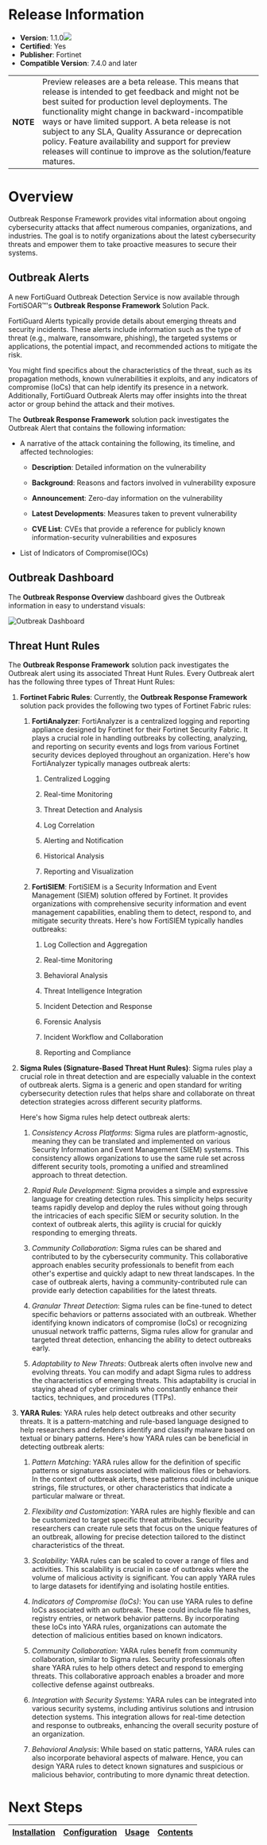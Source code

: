 # Release Information 

- **Version**: 1.1.0![](./docs/res/icon-preview.svg)
- **Certified**: Yes
- **Publisher**: Fortinet
- **Compatible Version**: 7.4.0 and later
 
<table>
    <tr>
        <th>NOTE</th>
        <td>Preview releases are a beta release. This means that release is intended to get feedback and might not be best suited for production level deployments. The functionality might change in backward-incompatible ways or have limited support. A beta release is not subject to any SLA, Quality Assurance or deprecation policy. Feature availability and support for preview releases will continue to improve as the solution/feature matures.</td>
    </tr>
</table>

# Overview 
Outbreak Response Framework provides vital information about ongoing cybersecurity attacks that affect numerous companies, organizations, and industries. The goal is to notify organizations about the latest cybersecurity threats and empower them to take proactive measures to secure their systems. 
 
## Outbreak Alerts
A new FortiGuard Outbreak Detection Service is now available through FortiSOAR&trade;'s **Outbreak Response Framework** Solution Pack.

FortiGuard Alerts typically provide details about emerging threats and security incidents. These alerts include information such as the type of threat (e.g., malware, ransomware, phishing), the targeted systems or applications, the potential impact, and recommended actions to mitigate the risk.

You might find specifics about the characteristics of the threat, such as its propagation methods, known vulnerabilities it exploits, and any indicators of compromise (IoCs) that can help identify its presence in a network. Additionally, FortiGuard Outbreak Alerts may offer insights into the threat actor or group behind the attack and their motives.

The **Outbreak Response Framework** solution pack investigates the Outbreak Alert that contains the following information:

- A narrative of the attack containing the following, its timeline, and affected technologies:

    - **Description**: Detailed information on the vulnerability

    - **Background**: Reasons and factors involved in vulnerability exposure

    - **Announcement**: Zero-day information on the vulnerability

    - **Latest Developments**: Measures taken to prevent vulnerability

    - **CVE List**: CVEs that provide a reference for publicly known information-security vulnerabilities and exposures

- List of Indicators of Compromise(IOCs)

## Outbreak Dashboard

The **Outbreak Response Overview** dashboard gives the Outbreak information in easy to understand visuals:

![Outbreak Dashboard](./docs/res/dashboard-outbreak-response-overview.png)
 
## Threat Hunt Rules
The **Outbreak Response Framework** solution pack investigates the Outbreak alert using its associated Threat Hunt Rules. Every Outbreak alert has the following three types of Threat Hunt Rules:

1. **Fortinet Fabric Rules**: Currently, the **Outbreak Response Framework** solution pack provides the following two types of Fortinet Fabric rules:

    1. **FortiAnalyzer**: FortiAnalyzer is a centralized logging and reporting appliance designed by Fortinet for their Fortinet Security Fabric. It plays a crucial role in handling outbreaks by collecting, analyzing, and reporting on security events and logs from various Fortinet security devices deployed throughout an organization. Here's how FortiAnalyzer typically manages outbreak alerts:

        1. Centralized Logging

        2. Real-time Monitoring

        3. Threat Detection and Analysis

        4. Log Correlation

        5. Alerting and Notification

        6. Historical Analysis

        7. Reporting and Visualization

    2. **FortiSIEM**: FortiSIEM is a Security Information and Event Management (SIEM) solution offered by Fortinet. It provides organizations with comprehensive security information and event management capabilities, enabling them to detect, respond to, and mitigate security threats. Here's how FortiSIEM typically handles outbreaks:

        1. Log Collection and Aggregation

        2. Real-time Monitoring

        3. Behavioral Analysis

        4. Threat Intelligence Integration

        5. Incident Detection and Response

        6. Forensic Analysis

        7. Incident Workflow and Collaboration

        8. Reporting and Compliance

2. **Sigma Rules (Signature-Based Threat Hunt Rules)**:  Sigma rules play a crucial role in threat detection and are especially valuable in the context of outbreak alerts. Sigma is a generic and open standard for writing cybersecurity detection rules that helps share and collaborate on threat detection strategies across different security platforms.

    Here's how Sigma rules help detect outbreak alerts:

    1. *Consistency Across Platforms*: Sigma rules are platform-agnostic, meaning they can be translated and implemented on various Security Information and Event Management (SIEM) systems. This consistency allows organizations to use the same rule set across different security tools, promoting a unified and streamlined approach to threat detection.

    2. *Rapid Rule Development*: Sigma provides a simple and expressive language for creating detection rules. This simplicity helps security teams rapidly develop and deploy the rules without going through the intricacies of each specific SIEM or security solution. In the context of outbreak alerts, this agility is crucial for quickly responding to emerging threats.

    3. *Community Collaboration*: Sigma rules can be shared and contributed to by the cybersecurity community. This collaborative approach enables security professionals to benefit from each other's expertise and quickly adapt to new threat landscapes. In the case of outbreak alerts, having a community-contributed rule can provide early detection capabilities for the latest threats.

    4. *Granular Threat Detection*: Sigma rules can be fine-tuned to detect specific behaviors or patterns associated with an outbreak. Whether identifying known indicators of compromise (IoCs) or recognizing unusual network traffic patterns, Sigma rules allow for granular and targeted threat detection, enhancing the ability to detect outbreaks early.

    5. *Adaptability to New Threats*: Outbreak alerts often involve new and evolving threats. You can modify and adapt Sigma rules to address the characteristics of emerging threats. This adaptability is crucial in staying ahead of cyber criminals who constantly enhance their tactics, techniques, and procedures (TTPs).

3. **YARA Rules**: YARA rules help detect outbreaks and other security threats. It is a pattern-matching and rule-based language designed to help researchers and defenders identify and classify malware based on textual or binary patterns. Here's how YARA rules can be beneficial in detecting outbreak alerts:

    1. *Pattern Matching*: YARA rules allow for the definition of specific patterns or signatures associated with malicious files or behaviors. In the context of outbreak alerts, these patterns could include unique strings, file structures, or other characteristics that indicate a particular malware or threat.

    2. *Flexibility and Customization*: YARA rules are highly flexible and can be customized to target specific threat attributes. Security researchers can create rule sets that focus on the unique features of an outbreak, allowing for precise detection tailored to the distinct characteristics of the threat.

    3. *Scalability*: YARA rules can be scaled to cover a range of files and activities. This scalability is crucial in case of outbreaks where the volume of malicious activity is significant. You can apply YARA rules to large datasets for identifying and isolating hostile entities.

    4. *Indicators of Compromise (IoCs)*: You can use YARA rules to define IoCs associated with an outbreak. These could include file hashes, registry entries, or network behavior patterns. By incorporating these IoCs into YARA rules, organizations can automate the detection of malicious entities based on known indicators.

    5. *Community Collaboration*: YARA rules benefit from community collaboration, similar to Sigma rules. Security professionals often share YARA rules to help others detect and respond to emerging threats. This collaborative approach enables a broader and more collective defense against outbreaks.

    6. *Integration with Security Systems*: YARA rules can be integrated into various security systems, including antivirus solutions and intrusion detection systems. This integration allows for real-time detection and response to outbreaks, enhancing the overall security posture of an organization.

    7. *Behavioral Analysis*: While based on static patterns, YARA rules can also incorporate behavioral aspects of malware. Hence, you can design YARA rules to detect known signatures and suspicious or malicious behavior, contributing to more dynamic threat detection.


# Next Steps
| [Installation](./docs/setup.md#installation) | [Configuration](./docs/setup.md#configuration) | [Usage](./docs/usage.md) | [Contents](./docs/contents.md) |
|----------------------------------------------|------------------------------------------------|--------------------------|--------------------------------|